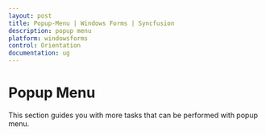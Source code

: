 ```yaml
---
layout: post
title: Popup-Menu | Windows Forms | Syncfusion
description: popup menu
platform: windowsforms
control: Orientation
documentation: ug
---
```


# Popup Menu

This section guides you with more tasks that can be performed with popup menu.

